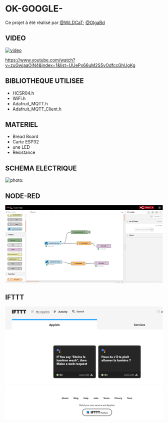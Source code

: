 # OK-GOOGLE-
Ce projet à été réalisé par [@WiLDCaT](https://github.com/wildcat7534); [@OlgaBd](https://github.com/olgaBd)

## VIDEO
[![video](https://img.youtube.com/vi/https://youtu.be/UUePx66uM2S5yOdfccGhUgKg/0.jpg)](https://www.youtube.com/watch?v=https://youtu.be/UUePx66uM2S5yOdfccGhUgKg)

https://www.youtube.com/watch?v=zuGwjaaOiN4&index=1&list=UUePx66uM2S5yOdfccGhUgKg

## BIBLIOTHEQUE UTILISEE
+ HCSR04.h
+ WiFi.h
+ Adafruit_MQTT.h
+ Adafruit_MQTT_Client.h


## MATERIEL
- Bread Board
- Carte ESP32
- une LED
- Resistance



## SCHEMA ELECTRIQUE

![photo: ]()

## NODE-RED

![photo: ](okGoogle_node-red.png)

## IFTTT

 ![photo: ](okGoogleIFTTT.png)   
